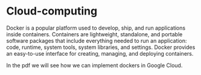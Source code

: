 # Cloud-computing
Docker is a popular platform used to develop, ship, and run applications inside containers. Containers are lightweight, standalone, and portable software packages that include everything needed to run an application: code, runtime, system tools, system libraries, and settings. Docker provides an easy-to-use interface for creating, managing, and deploying containers.

In the pdf we will see how we can implement dockers in Google Cloud.
